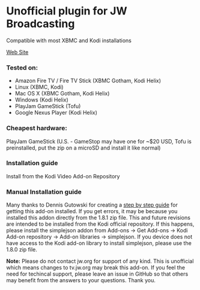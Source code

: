 Unofficial plugin for JW Broadcasting
==========================================
Compatible with most XBMC and Kodi installations

[Web Site](http://ca0abinary.github.io/plugin.video.jwtv-unofficial)

### Tested on:
 * Amazon Fire TV / Fire TV Stick (XBMC Gotham, Kodi Helix)
 * Linux (XBMC, Kodi)
 * Mac OS X (XBMC Gotham, Kodi Helix)
 * Windows (Kodi Helix)
 * PlayJam GameStick (Tofu)
 * Google Nexus Player (Kodi Helix)

### Cheapest hardware:
PlayJam GameStick (U.S. - GameStop may have one for ~$20 USD, Tofu is preinstalled, put the zip on a microSD and install it like normal)

### Installation guide
Install from the Kodi Video Add-on Repository

### Manual Installation guide
Many thanks to Dennis Gutowski for creating a [step by step guide](http://dennygoot.blogspot.com/2015/02/jw-broadcasting-in-xbmc-or-kodi.html) for getting this add-on installed. If you get errors, it may be because you installed this addon directly from the 1.8.1 zip file. This and future revisions are intended to be installed from the Kodi official repository. If this happens, please install the simplejson addon from Add-ons -> Get Add-ons -> Kodi Add-on repository -> Add-on libraries -> simplejson. If you device does not have access to the Kodi add-on library to install simplejson, please use the 1.8.0 zip file.

**Note:** Please do not contact jw.org for support of any kind. This is unofficial which means changes to tv.jw.org may break this add-on. If you feel the need for techincal support, please leave an issue in GitHub so that others may benefit from the answers to your questions. Thank you.
